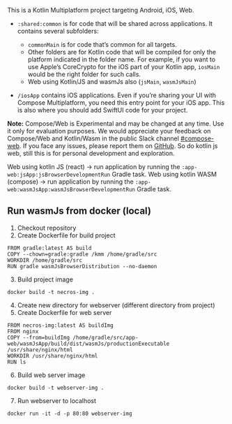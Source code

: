 This is a Kotlin Multiplatform project targeting Android, iOS, Web.

* `:shared:common` is for code that will be shared across applications.
  It contains several subfolders:
  - `commonMain` is for code that’s common for all targets.
  - Other folders are for Kotlin code that will be compiled for only the platform indicated in the folder name.
    For example, if you want to use Apple’s CoreCrypto for the iOS part of your Kotlin app,
    `iosMain` would be the right folder for such calls.
  - Web using Kotlin/JS and wasmJs also (`jsMain`, `wasmJsMain`)

* `/iosApp` contains iOS applications. Even if you’re sharing your UI with Compose Multiplatform, 
  you need this entry point for your iOS app. This is also where you should add SwiftUI code for your project.


**Note:** Compose/Web is Experimental and may be changed at any time. Use it only for evaluation purposes.
We would appreciate your feedback on Compose/Web and Kotlin/Wasm in the public Slack channel [#compose-web](https://slack-chats.kotlinlang.org/c/compose-web).
If you face any issues, please report them on [GitHub](https://github.com/JetBrains/compose-multiplatform/issues).
So do kotlin js web, still this is for personal development and exploration.

Web using kotlin JS (react) -> run application by running the `:app-web:jsApp:jsBrowserDevelopmentRun` Gradle task.
Web using kotlin WASM (compose) -> run application by running the `:app-web:wasmJsApp:wasmJsBrowserDevelopmentRun` Gradle task.

## Run wasmJs from docker (local)
1. Checkout repository
2. Create Dockerfile for build project
```
FROM gradle:latest AS build
COPY --chown=gradle:gradle /kmm /home/gradle/src
WORKDIR /home/gradle/src
RUN gradle wasmJsBrowserDistribution --no-daemon
```
3. Build project image
```
docker build -t necros-img .
```
4. Create new directory for webserver (different directory from project)
5. Create Dockerfile for web server
```
FROM necros-img:latest AS buildImg
FROM nginx
COPY --from=buildImg /home/gradle/src/app-web/wasmJsApp/build/dist/wasmJs/productionExecutable /usr/share/nginx/html
WORKDIR /usr/share/nginx/html
RUN ls
```
6. Build web server image
```
docker build -t webserver-img .
```
7. Run webserver to localhost
```
docker run -it -d -p 80:80 webserver-img 
```
